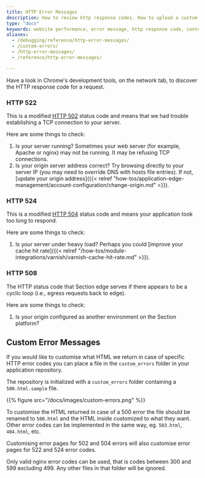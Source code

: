 ```yaml
---
title: HTTP Error Messages
description: How to review http response codes. How to upload a custom error page for your website with Section.
type: "docs"
keywords: website performance, error message, http response code, content delivery network, CDN
aliases:
  - /debugging/reference/http-error-messages/
  - /custom-errors/
  - /http-error-messages/
  - /reference/http-error-messages/

---
```


Have a look in Chrome's development tools, on the network tab, to discover the HTTP response code for a request.

### HTTP 522

This is a modified [HTTP 502](https://en.wikipedia.org/wiki/List_of_HTTP_status_codes#502) status code and means that we had trouble establishing a TCP connection to your server.

Here are some things to check:

1. Is your server running? Sometimes your web server (for example, Apache or nginx) may not be running. It may be refusing TCP connections.
1. Is your origin server address correct? Try browsing directly to your server IP (you may need to override DNS with hosts file entries). If not, [update your origin address]({{< relref "how-tos/application-edge-management/account-configuration/change-origin.md" >}}).

### HTTP 524

This is a modified [HTTP 504](https://en.wikipedia.org/wiki/List_of_HTTP_status_codes#504) status code and means your application took too long to respond.

Here are some things to check:

1. Is your server under heavy load? Perhaps you could [improve your cache hit rate]({{< relref "/how-tos/module-integrations/varnish/varnish-cache-hit-rate.md" >}}).

### HTTP 508

The HTTP status code that Section edge serves if there appears to be a cyclic loop (i.e., egress requests back to edge).

Here are some things to check:

1. Is your origin configured as another environment on the Section platform?

## Custom Error Messages

If you would like to customise what HTML we return in case of specific HTTP error codes you can place a file in the `custom_errors` folder in your application repository.

The repository is initialized with a `custom_errors` folder containing a `500.html.sample` file.

{{% figure src="/docs/images/custom-errors.png" %}}

To customise the HTML returned in case of a 500 error the file should be renamed to `500.html` and the HTML inside customized to what they want. Other error codes can be implemented in the same way, eg. `503.html`, `404.html`, etc.

Customising error pages for 502 and 504 errors will also customise error pages for 522 and 524 error codes.

Only valid nginx error codes can be used, that is codes between 300 and 599 excluding 499. Any other files in that folder will be ignored.
